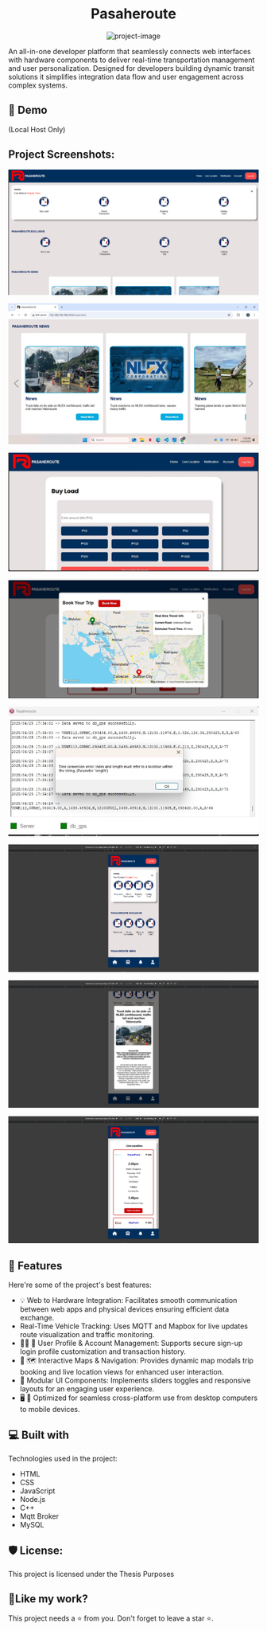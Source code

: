 <h1 align="center" id="title">Pasaheroute</h1>

<p align="center"><img src="https://socialify.git.ci/Amasharu/Pasaheroute/image?custom_description=PASAHEROUTE%3A+IOT-BASED+PASSENGER+QUEUING%2C+REAL-TIME+TRACKING%2C+AND+AUTOMATED+FARE+PAYMENT+SYSTEM+WITH+QR+AND+RFID+INTEGRATION+FOR+P2P+BUSES&amp;custom_language=HTML&amp;description=1&amp;font=Raleway&amp;language=1&amp;name=1&amp;owner=1&amp;pattern=Circuit+Board&amp;stargazers=1&amp;theme=Auto" alt="project-image"></p>



<p id="description">An all-in-one developer platform that seamlessly connects web interfaces with hardware components to deliver real-time transportation management and user personalization. Designed for developers building dynamic transit solutions it simplifies integration data flow and user engagement across complex systems.</p>

<h2>🚀 Demo</h2>

(Local Host Only)

<h2>Project Screenshots:</h2>

![imagealt](https://github.com/Amasharu/Pasaheroute/blob/78576e4bb57c3dd1930361fed6ea7d662704eebb/Screenshots/Screenshot%202025-06-30%20123620.png)

![imagealt](https://github.com/Amasharu/Pasaheroute/blob/cf66629f2fe75df8c36ce5a003ca0f7302ca4729/Screenshots/fd82ba77-2731-41ba-8bbe-1973aaa34bac.jpg)

![imagealt](https://github.com/Amasharu/Pasaheroute/blob/cf66629f2fe75df8c36ce5a003ca0f7302ca4729/Screenshots/839d5f93-8cc1-4a8f-bcbe-d3d05fdf330c.jpg)

![imagealt](https://github.com/Amasharu/Pasaheroute/blob/cf66629f2fe75df8c36ce5a003ca0f7302ca4729/Screenshots/1917a751-fe9b-4115-a2f6-cbec7fc4d0d8.jpg)

![imagealt](https://github.com/Amasharu/Pasaheroute/blob/cf66629f2fe75df8c36ce5a003ca0f7302ca4729/Screenshots/920fbba6-2232-4049-8378-31d44cf9bbca.jpg)

![imagealt](https://github.com/Amasharu/Pasaheroute/blob/cf66629f2fe75df8c36ce5a003ca0f7302ca4729/Screenshots/Screenshot%202025-06-30%20124032.png)

![imagealt](https://github.com/Amasharu/Pasaheroute/blob/cf66629f2fe75df8c36ce5a003ca0f7302ca4729/Screenshots/Screenshot%202025-06-30%20124133.png)

![imagealt](https://github.com/Amasharu/Pasaheroute/blob/cf66629f2fe75df8c36ce5a003ca0f7302ca4729/Screenshots/Screenshot%202025-06-30%20124043.png)
    
<h2>🧐 Features</h2>

Here're some of the project's best features:

*   💡 Web to Hardware Integration: Facilitates smooth communication between web apps and physical devices ensuring efficient data exchange.
*   Real-Time Vehicle Tracking: Uses MQTT and Mapbox for live updates route visualization and traffic monitoring.
*   🧑‍💼 🔐 User Profile & Account Management: Supports secure sign-up login profile customization and transaction history.
*   🎯 🗺️ Interactive Maps & Navigation: Provides dynamic map modals trip booking and live location views for enhanced user interaction.
*   🧩 Modular UI Components: Implements sliders toggles and responsive layouts for an engaging user experience.
*   🖥️ 📱 Optimized for seamless cross-platform use from desktop computers to mobile devices.

  
  
<h2>💻 Built with</h2>

Technologies used in the project:

*   HTML
*   CSS
*   JavaScript
*   Node.js
*   C++
*   Mqtt Broker
*   MySQL

<h2>🛡️ License:</h2>

This project is licensed under the Thesis Purposes

<h2>💖Like my work?</h2>

This project needs a ⭐️ from you. Don't forget to leave a star ⭐️.

